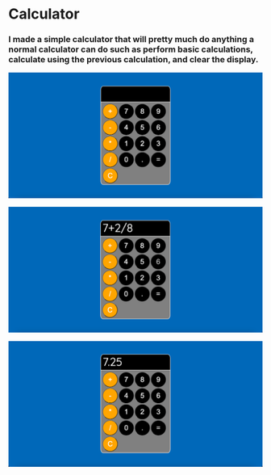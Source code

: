 # Calculator

### I made a simple calculator that will pretty much do anything a normal calculator can do such as perform basic calculations, calculate using the previous calculation, and clear the display.

![alt text](images/calc.png)

![alt text](images/calcequation.png)

![alt text](images/calcfinal.png)

